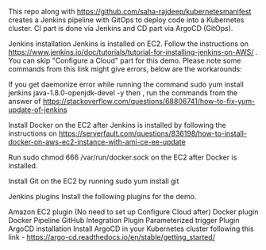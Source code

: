
This repo along with https://github.com/saha-rajdeep/kubernetesmanifest creates a Jenkins pipeline with GitOps to deploy code into a Kubernetes cluster. CI part is done via Jenkins and CD part via ArgoCD (GitOps).

Jenkins installation
Jenkins is installed on EC2. Follow the instructions on https://www.jenkins.io/doc/tutorials/tutorial-for-installing-jenkins-on-AWS/ . You can skip "Configure a Cloud" part for this demo. Please note some commands from this link might give errors, below are the workarounds:

If you get daemonize error while running the command sudo yum install jenkins java-1.8.0-openjdk-devel -y then , run the commands from the answer of https://stackoverflow.com/questions/68806741/how-to-fix-yum-update-of-jenkins

Install Docker on the EC2 after Jenkins is installed by following the instructions on https://serverfault.com/questions/836198/how-to-install-docker-on-aws-ec2-instance-with-ami-ce-ee-update

Run sudo chmod 666 /var/run/docker.sock on the EC2 after Docker is installed.

Install Git on the EC2 by running sudo yum install git

Jenkins plugins
Install the following plugins for the demo.

Amazon EC2 plugin (No need to set up Configure Cloud after)
Docker plugin
Docker Pipeline
GitHub Integration Plugin
Parameterized trigger Plugin
ArgoCD installation
Install ArgoCD in your Kubernetes cluster following this link - https://argo-cd.readthedocs.io/en/stable/getting_started/

